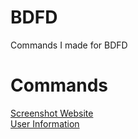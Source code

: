 # BDFD
Commands I made for BDFD

# Commands
[Screenshot Website](https://github.com/5rq/BDFD/blob/4fd75f3aeafc9b1c429554cdf97ae580ae90c562/commands/screenshot.md)<br />
[User Information]()
